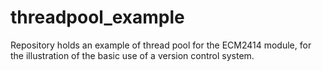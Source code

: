 threadpool_example
==================

Repository holds an example of thread pool for the ECM2414 module, for the illustration of the basic use of a version control system.
